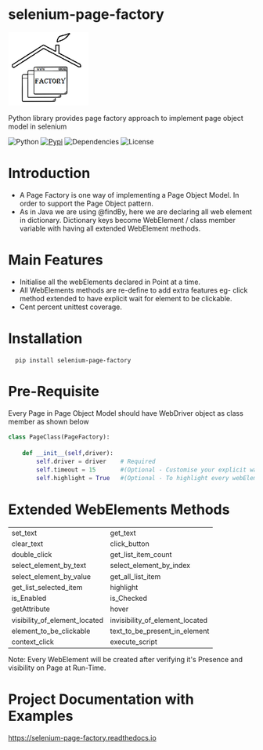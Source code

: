 selenium-page-factory
=====================

<img src="./selenium-page-factory_logo.png"  height="150">

Python library provides page factory approach to implement page object model in selenium

![Python](https://img.shields.io/badge/python-v3.7+-blue.svg)
[![Pypi](https://img.shields.io/badge/pypi-v2.0-green)](https://pypi.org/project/selenium-page-factory/)
![Dependencies](https://img.shields.io/badge/dependencies-up%20to%20date-brightgreen.svg)
![License](https://img.shields.io/pypi/l/selenium-wire.svg)

Introduction
============

* A Page Factory is one way of implementing a Page Object Model. In order to support the Page Object pattern.
* As in Java we are using @findBy, here we are declaring all web element in dictionary.
Dictionary keys become WebElement / class member variable with having all extended WebElement methods.
  

Main Features
=============

* Initialise all the webElements declared in Point at a time.
* All WebElements methods are re-define to add extra features eg- click method extended to have explicit wait for element to be clickable.
* Cent percent unittest coverage.

Installation
=============

```shell
  pip install selenium-page-factory
```

Pre-Requisite
=============
Every Page in Page Object Model should have WebDriver object as class member
as shown below

```python
class PageClass(PageFactory):

    def __init__(self,driver):
        self.driver = driver    # Required
        self.timeout = 15       #(Optional - Customise your explicit wait for every webElement)
        self.highlight = True   #(Optional - To highlight every webElement in PageClass)
```

Extended WebElements Methods
===================
<table>
  <tbody>
    <tr>
      <td >set_text</td>
      <td >get_text</td>
    </tr>
    <tr>
      <td >clear_text</td>
      <td >click_button</td>
    </tr>
    <tr>
      <td >double_click</td>
      <td >get_list_item_count</td>
    </tr>
	<tr>
      <td >select_element_by_text</td>
      <td >select_element_by_index</td>
    </tr>
	<tr>
      <td >select_element_by_value</td>
      <td >get_all_list_item</td>
    </tr>
	<tr>
      <td >get_list_selected_item</td>
      <td >highlight</td>
    </tr>
	<tr>
      <td >is_Enabled</td>
      <td >is_Checked</td>
    </tr>
	<tr>
      <td >getAttribute</td>
      <td >hover</td>
    </tr>
	<tr>
      <td >visibility_of_element_located</td>
      <td >invisibility_of_element_located</td>
    </tr>
	<tr>
      <td >element_to_be_clickable</td>
      <td >text_to_be_present_in_element</td> 
    </tr>
	</tr>
	<tr>
      <td >context_click</td>
      <td >execute_script</td> 
    </tr>
  </tbody>
</table>

 Note: 
 Every WebElement will be created after verifying it's Presence and visibility on Page at Run-Time. 
 

Project Documentation with Examples
==================================
https://selenium-page-factory.readthedocs.io


